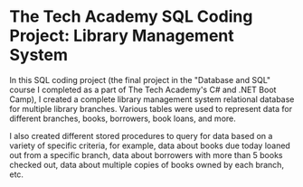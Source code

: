 # The Tech Academy SQL Coding Project: Library Management System
In this SQL coding project (the final project in the "Database and SQL" course I completed as a part of The Tech Academy's C# and .NET Boot Camp), I created a complete library management system relational database for multiple library branches. Various tables were used to represent data for different branches, books, borrowers, book loans, and more.

I also created different stored procedures to query for data based on a variety of specific criteria, for example, data about books due today loaned out from a specific branch, data about borrowers with more than 5 books checked out, data about multiple copies of books owned by each branch, etc.
